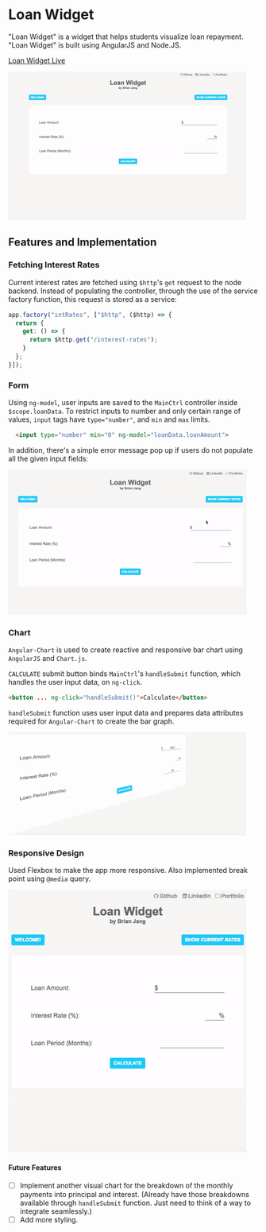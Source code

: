 # Loan Widget

"Loan Widget" is a widget that helps students visualize loan repayment. "Loan Widget" is built using AngularJS and Node.JS.

[Loan Widget Live][loan-widget]

[loan-widget]: https://loan-widget.herokuapp.com/

<img src="./public/img/loan-widget.gif" alt="homepage"/>

## Features and Implementation

### Fetching Interest Rates

  Current interest rates are fetched using `$http`'s `get` request to the node backend. Instead of populating the controller, through the use of the service factory function, this request is stored as a service:

```JavaScript
app.factory("intRates", ["$http", ($http) => {
  return {
    get: () => {
      return $http.get("/interest-rates");
    }
  };
}]);
```

### Form
  Using `ng-model`, user inputs are saved to the `MainCtrl` controller inside `$scope.loanData`. To restrict inputs to number and only certain range of values, `input` tags have `type="number"`, and `min` and `max` limits.

  ```html
    <input type="number" min="0" ng-model="loanData.loanAmount">
  ```

  In addition, there's a simple error message pop up if users do not populate all the given input fields:

  <img src="./public/img/error-message.gif" alt="new-story"/>

### Chart
  `Angular-Chart` is used to create reactive and responsive bar chart using `AngularJS` and `Chart.js`.

  `CALCULATE` submit button binds `MainCtrl`'s `handleSubmit` function, which handles the user input data, on `ng-click`.

  ```html
  <button ... ng-click="handleSubmit()">Calculate</button>
  ```

  `handleSubmit` function uses user input data and prepares data attributes required for `Angular-Chart` to create the bar graph.

  <img src="./public/img/create-graph.gif" alt="homepage"/>

### Responsive Design

  Used Flexbox to make the app more responsive.
  Also implemented break point using `@media` query.

  <img src="./public/img/responsive-design.gif" alt="new-story"/>

#### Future Features

- [ ] Implement another visual chart for the breakdown of the monthly payments into principal and interest. (Already have those breakdowns available through `handleSubmit` function. Just need to think of a way to integrate seamlessly.)
- [ ] Add more styling.
